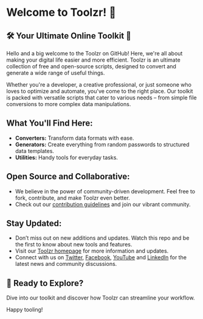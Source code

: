 # Welcome to Toolzr! :wave:

## 🛠️ Your Ultimate Online Toolkit 🚀

Hello and a big welcome to the Toolzr on GitHub! Here, we're all about making your digital life easier and more efficient. Toolzr is an ultimate collection of free and open-source scripts, designed to convert and generate a wide range of useful things.

Whether you're a developer, a creative professional, or just someone who loves to optimize and automate, you've come to the right place. Our toolkit is packed with versatile scripts that cater to various needs – from simple file conversions to more complex data manipulations.

## What You'll Find Here:

- **Converters:** Transform data formats with ease.
- **Generators:** Create everything from random passwords to structured data templates.
- **Utilities:** Handy tools for everyday tasks.

## Open Source and Collaborative:

- We believe in the power of community-driven development. Feel free to fork, contribute, and make Toolzr even better.
- Check out our [contribution guidelines](https://github.com/toolzr/toolzr/blob/main/CONTRIBUTING.md) and join our vibrant community.

## Stay Updated:

- Don’t miss out on new additions and updates. Watch this repo and be the first to know about new tools and features.
- Visit our [Toolzr homepage](https://toolzr.com) for more information and updates.
- Connect with us on [Twitter](https://twitter.com/toolzrcom), [Facebook](https://facebook.com/toolzr), [YouTube](https://www.youtube.com/channel/UCfw-NMyc2HEIhAD87CGHSMw) and [LinkedIn](https://linkedin.com/company/toolzr) for the latest news and community discussions.

## 🌟 Ready to Explore?

Dive into our toolkit and discover how Toolzr can streamline your workflow.

Happy tooling!
